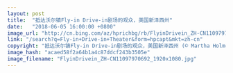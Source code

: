 ```yaml
---
layout: post
title:  "抵达沃尔镇Fly-in Drive-in剧场的观众，美国新泽西州"
date:   "2018-06-05 16:00:00 +0800"
image_url: "http://cn.bing.com/az/hprichbg/rb/FlyinDrivein_ZH-CN11097970692_1920x1080.jpg"
link: "/search?q=Fly-in+Drive-in+Theater&form=hpcapt&mkt=zh-cn"
copyright: "抵达沃尔镇Fly-in Drive-in剧场的观众，美国新泽西州 (© Martha Holmes/Time Life Pictures/Getty Images)"
image_hash: "acaed58f2a64b1a4c87ddcf243b3505e"
image_filename: "FlyinDrivein_ZH-CN11097970692_1920x1080.jpg"
---
```

